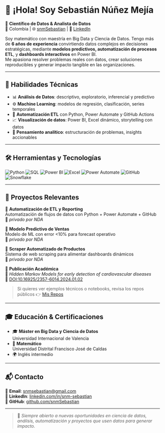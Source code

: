 # 👋 ¡Hola! Soy Sebastián Núñez Mejía

🎯 **Científico de Datos & Analista de Datos**  
📍 Colombia | 🌐 [snmSebastian](https://github.com/snmSebastian) | 💼 [LinkedIn](https://www.linkedin.com/in/snm-sebastian)  

Soy matemático con maestría en Big Data y Ciencia de Datos. Tengo más de **6 años de experiencia** convirtiendo datos complejos en decisiones estratégicas, mediante **modelos predictivos, automatización de procesos ETL**, y **dashboards interactivos** en Power BI.  
Me apasiona resolver problemas reales con datos, crear soluciones reproducibles y generar impacto tangible en las organizaciones.

---

## 🚀 Habilidades Técnicas

- 📊 **Análisis de Datos**: descriptivo, exploratorio, inferencial y predictivo  
- ⚙️ **Machine Learning**: modelos de regresión, clasificación, series temporales  
- 🔄 **Automatización ETL** con Python, Power Automate y GitHub Actions  
- 📈 **Visualización de datos**: Power BI, Excel dinámico, storytelling con datos  
- 🧠 **Pensamiento analítico**: estructuración de problemas, insights accionables  

---

## 🛠️ Herramientas y Tecnologías

![Python](https://img.shields.io/badge/Python-3776AB?style=flat&logo=python&logoColor=white)
![SQL](https://img.shields.io/badge/SQL-4479A1?style=flat&logo=postgresql&logoColor=white)
![Power BI](https://img.shields.io/badge/Power%20BI-F2C811?style=flat&logo=powerbi&logoColor=black)
![Excel](https://img.shields.io/badge/Excel-217346?style=flat&logo=microsoft-excel&logoColor=white)
![Power Automate](https://img.shields.io/badge/Power%20Automate-0066FF?style=flat&logo=MicrosoftPowerAutomate&logoColor=white)
![GitHub](https://img.shields.io/badge/GitHub-181717?style=flat&logo=github&logoColor=white)
![Snowflake](https://img.shields.io/badge/Snowflake-56B9EB?style=flat&logo=snowflake&logoColor=white)

---

## 📂 Proyectos Relevantes

🔹 **Automatización de ETL y Reporting**  
Automatización de flujos de datos con Python + Power Automate + GitHub  
🔗 _privado por NDA_

🔹 **Modelo Predictivo de Ventas**  
Modelo de ML con error <10% para forecast operativo  
🔗 _privado por NDA_

🔹 **Scraper Automatizado de Productos**  
Sistema de web scraping para alimentar dashboards dinámicos  
🔗 _privado por NDA_

🔹 **Publicación Académica**  
📄 *Hidden Markov Models for early detection of cardiovascular diseases*  
🔗 [DOI:10.16925/2357-6014.2024.01.02](https://doi.org/10.16925/2357-6014.2024.01.02)

> Si quieres ver ejemplos técnicos o notebooks, revisa los repos públicos 👉 [Mis Repos](https://github.com/snmSebastian)

---

## 🎓 Educación & Certificaciones

- 🎓 **Máster en Big Data y Ciencia de Datos**  
  Universidad Internacional de Valencia  
- 📐 **Matemático**  
  Universidad Distrital Francisco José de Caldas  
- 🌍 Inglés intermedio  

---

## 📬 Contacto

📧 **Email**: snmsebastian@gmail.com  
🔗 **LinkedIn**: [linkedin.com/in/snm-sebastian](https://www.linkedin.com/in/snm-sebastian)  
🐙 **GitHub**: [github.com/snmSebastian](https://github.com/snmSebastian)

---

> 🚀 *Siempre abierto a nuevas oportunidades en ciencia de datos, análisis, automatización y proyectos que usen datos para generar impacto.*


